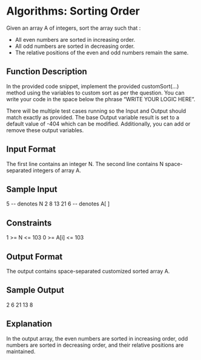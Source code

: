 # Algorithms: Sorting Order

Given an array A of integers, sort the array such that : 
- All even numbers are sorted in increasing order.
- All odd numbers are sorted in decreasing order.
- The relative positions of the even and odd numbers remain the same.

## Function Description
In the provided code snippet, implement the provided  customSort(...) method using the variables to custom sort as per the question. You can write your code in the space below the phrase “WRITE YOUR LOGIC HERE”. 

There will be multiple test cases running so the Input and Output should match exactly as provided.
The base Output variable result is set to a default value of -404 which can be modified. Additionally, you can add or remove these output variables.

## Input Format
The first line contains an integer N.
The second line contains N space-separated integers of array A.

## Sample Input

5                   -- denotes N
2 8 13 21 6         -- denotes A[ ]

## Constraints
1 >= N <= 103
0 >= A[i] <= 103

## Output Format
The output contains space-separated customized sorted array A.

## Sample Output
2 6 21 13 8

## Explanation
In the output array, the even numbers are sorted in increasing order, odd numbers are sorted in decreasing order, and their relative positions are maintained.